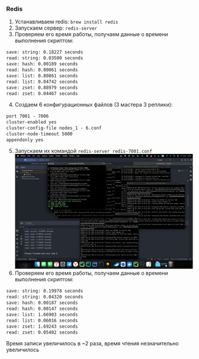 ### Redis

1) Устанавливаем redis: `brew install redis`
2) Запускаем сервер: `redis-server`
3) Проверяем его время работы, получаем данные о времени выполнения скриптом:
```
save: string: 0.18227 seconds
read: string: 0.03500 seconds
save: hash: 0.00189 seconds
read: hash: 0.00061 seconds
save: list: 0.80861 seconds
read: list: 0.04742 seconds
save: zset: 0.88979 seconds
read: zset: 0.04467 seconds
```
4) Создаем 6 конфигурационных файлов (3 мастера 3 реплики):
```
port 7001 - 7006
cluster-enabled yes
cluster-config-file nodes_1 - 6.conf
cluster-node-timeout 5000
appendonly yes
```
5) Запускаем их командой `redis-server redis-7001.conf`
![img.png](img.png)
6) Проверяем его время работы, получаем данные о времени выполнения скриптом:
```
save: string: 0.19978 seconds
read: string: 0.04320 seconds
save: hash: 0.00187 seconds
read: hash: 0.00147 seconds
save: list: 1.66903 seconds
read: list: 0.06016 seconds
save: zset: 1.69243 seconds
read: zset: 0.05402 seconds
```
Время записи увеличилось в ~2 раза, время чтения незначительно увеличилось 